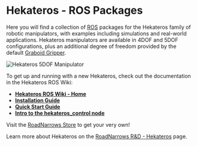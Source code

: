 Hekateros - **ROS** Packages
=============

Here you will find a collection of [ROS](http://ros.org) packages for the Hekateros family of robotic manipulators, with examples including simulations and real-world applications. Hekateros manipulators are available in 4DOF and 5DOF configurations, plus an additional degree of freedom provided by the default [Graboid Gripper](http://www.roadnarrows-store.com/roadnarrows-graboid-series-d.html). 

![Hekateros 5DOF Manipulator](http://www.roadnarrows.com/r-and-d/Hekateros/img/hek_git.png)

To get up and running with a new Hekateros, check out the documentation in the Hekateros ROS Wiki:

* [**Hekateros ROS Wiki - Home**](https://github.com/roadnarrows-robotics/hekateros/wiki)
 * [**Installation Guide**](https://github.com/roadnarrows-robotics/hekateros/wiki/ROS-Hekateros-Installation-Guide)
 * [**Quick Start Guide**](https://github.com/roadnarrows-robotics/hekateros/wiki/ROS-Hekateros-Quick-Start-Guide)
* [**Intro to the hekateros_control node**](https://github.com/roadnarrows-robotics/hekateros/wiki/Introduction-to-the-hekateros_control-node)

Visit the [RoadNarrows Store](http://www.roadnarrows-store.com/hekateros-arm.html) to get your very own!



Learn more about Hekateros on the [RoadNarrows R&D - Hekateros](http://roadnarrows.com/r-and-d/Hekateros/) page.


